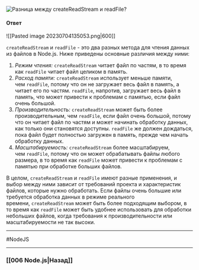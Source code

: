 ![Разница между `createReadStream` и `readFile`?](https://youtu.be/b-jHHEBj7KM?t=602)

#### Ответ

![[Pasted image 20230704135053.png|600]]

`createReadStream` и `readFile` - это два разных метода для чтения данных из файлов в Node.js. Ниже приведены основные различия между ними:

1. *Режим чтения:* `createReadStream` читает файл по частям, в то время как `readFile` читает файл целиком в память.
2. *Расход памяти:* `createReadStream` использует меньше памяти, чем `readFile`, потому что он не загружает весь файл в память, а читает его по частям. `readFile`, напротив, загружает весь файл в память, что может привести к проблемам с памятью, если файл очень большой.
3. *Производительность:* `createReadStream` может быть более производительным, чем `readFile`, если файл очень большой, потому что он читает файл по частям и может начинать обработку данных, как только они становятся доступны. `readFile` же должен дождаться, пока файл будет полностью загружен в память, прежде чем начать обработку данных.
4. *Масштабируемость:* `createReadStream` более масштабируем, чем `readFile`, потому что он может обрабатывать файлы любого размера, в то время как `readFile` может привести к проблемам с памятью при обработке больших файлов.

В целом, `createReadStream` и `readFile` имеют разные применения, и выбор между ними зависит от требований проекта и характеристик файлов, которые нужно обработать. Если файлы очень большие или требуется обработка данных в режиме реального времени, `createReadStream` может быть более подходящим выбором, в то время как `readFile` может быть удобнее использовать для обработки небольших файлов, когда требования к производительности или масштабируемости не так высоки.

___
#NodeJS 

___

### [[006 Node.js|Назад]]

